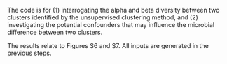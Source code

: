 The code is for (1) interrogating the alpha and beta diversity between two clusters identified by the unsupervised clustering method, and (2) investigating the potential confounders that may influence the microbial difference between two clusters.



The results relate to Figures S6 and S7. All inputs are generated in the previous steps.
